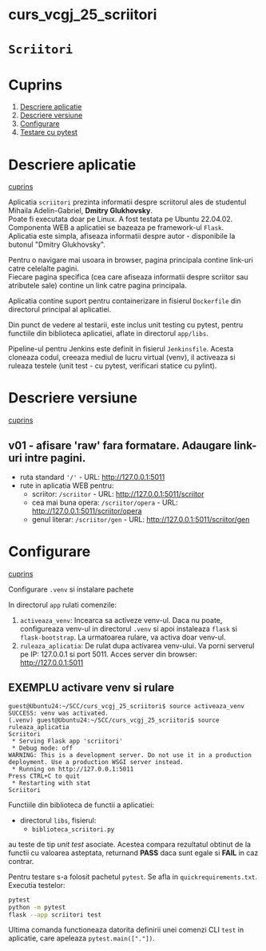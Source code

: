 # curs_vcgj_25_scriitori

`Scriitori`
=====================================

# Cuprins

1. [Descriere aplicatie](#descriere-aplicatie)  
2. [Descriere versiune](#descriere-versiune)  
3. [Configurare](#configurare)  
4. [Testare cu pytest](#testare-cu-pytest)  


# Descriere aplicatie
[cuprins](#cuprins)

Aplicatia `scriitori` prezinta informatii despre scriitorul ales de studentul Mihaila Adelin-Gabriel, **Dmitry Glukhovsky**.  
Poate fi executata doar pe Linux. A fost testata pe Ubuntu 22.04.02.  
Componenta WEB a aplicatiei se bazeaza pe framework-ul `Flask`.  
Aplicatia este simpla, afiseaza informatii despre autor - disponibile la butonul "Dmitry Glukhovsky".

Pentru o navigare mai usoara in browser, pagina principala contine link-uri catre celelalte pagini.  
Fiecare pagina specifica (cea care afiseaza informatii despre scriitor sau atributele sale) contine un link catre pagina principala.

Aplicatia contine suport pentru containerizare in fisierul `Dockerfile` din directorul principal al aplicatiei.

Din punct de vedere al testarii, este inclus unit testing cu pytest, pentru functiile din biblioteca aplicatiei, aflate in directorul `app/libs`.

Pipeline-ul pentru Jenkins este definit in fisierul `Jenkinsfile`. Acesta cloneaza codul, creeaza mediul de lucru virtual (venv), il activeaza si ruleaza testele (unit test - cu pytest, verificari statice cu pylint).

# Descriere versiune
[cuprins](#cuprins)

## v01 - afisare 'raw' fara formatare. Adaugare link-uri intre pagini.

- ruta standard `'/'` - URL: http://127.0.0.1:5011  
- rute in aplicatia WEB pentru:  
  - scriitor: `/scriitor` - URL: http://127.0.0.1:5011/scriitor  
  - cea mai buna opera: `/scriitor/opera` - URL: http://127.0.0.1:5011/scriitor/opera  
  - genul literar: `/scriitor/gen` - URL: http://127.0.0.1:5011/scriitor/gen  

# Configurare
[cuprins](#cuprins)

Configurare `.venv` si instalare pachete

In directorul `app` rulati comenzile:

1. `activeaza_venv`: Incearca sa activeze venv-ul. Daca nu poate, configureaza venv-ul in directorul `.venv` si apoi instaleaza `flask` si `flask-bootstrap`. La urmatoarea rulare, va activa doar venv-ul.  
2. `ruleaza_aplicatia`: De rulat dupa activarea venv-ului. Va porni serverul pe IP: 127.0.0.1 si port 5011. Acces server din browser: http://127.0.0.1:5011

## EXEMPLU activare venv si rulare

```text
guest@Ubuntu24:~/SCC/curs_vcgj_25_scriitori$ source activeaza_venv
SUCCESS: venv was activated.
(.venv) guest@Ubuntu24:~/SCC/curs_vcgj_25_scriitori$ source ruleaza_aplicatia
Scriitori
 * Serving Flask app 'scriitori'
 * Debug mode: off
WARNING: This is a development server. Do not use it in a production deployment. Use a production WSGI server instead.
 * Running on http://127.0.0.1:5011
Press CTRL+C to quit
 * Restarting with stat
Scriitori
```


Functiile din biblioteca de functii a aplicatiei:
- directorul `libs`, fisierul:
  - `biblioteca_scriitori.py`
    
au teste de tip *unit test* asociate. Acestea compara rezultatul obtinut de la functii cu valoarea asteptata, returnand **PASS** daca sunt egale si **FAIL** in caz contrar.

Pentru testare s-a folosit pachetul `pytest`. Se afla in `quickrequirements.txt`. Executia testelor:

```bash
pytest
python -m pytest
flask --app scriitori test
```

Ultima comanda functioneaza datorita definirii unei comenzi CLI `test` in aplicatie, care apeleaza `pytest.main(["."])`.
